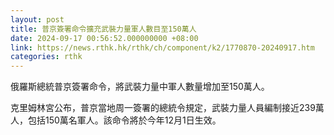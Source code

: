 ```yaml
---
layout: post
title: 普京簽署命令擴充武裝力量軍人數目至150萬人
date: 2024-09-17 00:56:52.000000000 +08:00
link: https://news.rthk.hk/rthk/ch/component/k2/1770870-20240917.htm
categories: rthk
---
```


俄羅斯總統普京簽署命令，將武裝力量中軍人數量增加至150萬人。

克里姆林宮公布，普京當地周一簽署的總統令規定，武裝力量人員編制接近239萬人，包括150萬名軍人。該命令將於今年12月1日生效。
